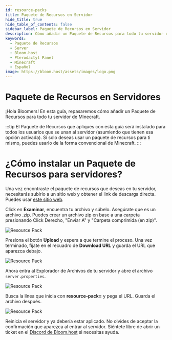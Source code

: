 ```yaml
---
id: resource-packs
title: Paquete de Recursos en Servidor
hide_title: true
hide_table_of_contents: false
sidebar_label: Paquete de Recursos en Servidor
description: Cómo añadir un Paquete de Recursos para todo tu servidor de Minecraft
keywords:
  - Paquete de Recursos
  - Server
  - Bloom.host
  - Pterodactyl Panel
  - Minecraft
  - Español
image: https://bloom.host/assets/images/logo.png
---
```

# Paquete de Recursos en Servidores

¡Hola Bloomers! En esta guía, repasaremos cómo añadir un Paquete de Recursos para todo tu servidor de Minecraft.

:::tip
El Paquete de Recursos que apliques con esta guía será instalado para todos los usuarios que se unan al servidor (asumiendo que tienen esa opción activada).
Si solo deseas usar un paquete de recursos para ti mismo, puedes usarlo de la forma convencional de Minecraft.
:::

# ¿Cómo instalar un Paquete de Recursos para servidores?

Una vez encontraste el paquete de recursos que deseas en tu servidor, necesitarás subirlo a un sitio web y obtener el link de descarga directa. Puedes usar [este sitio web](https://mc-packs.net/).  

Click en **Examinar**, encuentra tu archivo y súbelo. Asegúrate que es un archivo .zip. Puedes crear un archivo zip en base a una carpeta presionando Click Derecho, "Enviar A" y "Carpeta comprimida (en zip)". 

![Resource Pack](../../../../static/img/resource/resource2.png)

Presiona el botón **Upload** y espera a que termine el proceso. Una vez terminado, fíjate en el recuadro de **Download URL** y guarda el URL que aparezca debajo.

![Resource Pack](../../../../static/img/resource/resource3.png)  

Ahora entra al Explorador de Archivos de tu servidor y abre el archivo `server.properties`.

![Resource Pack](../../../../static/img/resource/resource4.png)  

Busca la línea que inicia con **resource-pack=** y pega el URL. Guarda el archivo después.

![Resource Pack](../../../../static/img/resource/resource5.png)  

Reinicia el servidor y ya debería estar aplicado. No olvides de aceptar la confirmación que aparezca al entrar al servidor. Siéntete libre de abrir un ticket en el [Discord de Bloom.host](https://discord.gg/bloom) si necesitas ayuda.
